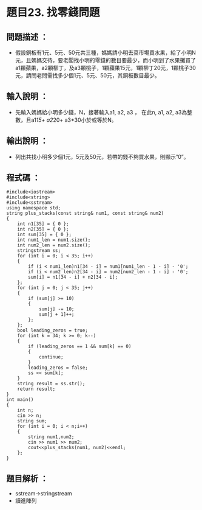 # 題目23. 找零錢問題

## 問題描述 ：

* 假設銅板有1元、5元、50元共三種，媽媽請小明去菜市場買水果，給了小明N元，且媽媽交待，要老闆找小明的零錢的數目要最少，而小明到了水果攤買了a1顆蘋果，a2顆柳丁，及a3顆桃子，1顆蘋果15元，1顆柳丁20元，1顆桃子30元，請問老問需找多少個1元、5元、50元，其銅板數目最少。

## 輸入說明 ：

* 先輸入媽媽給小明多少錢，N，接著輸入a1, a2, a3 ， 在此n, a1, a2, a3為整數，且a1*15+ a2*20+ a3*30小於或等於N。
## 輸出說明 ：

* 列出共找小明多少個1元，5元及50元，若帶的錢不夠買水果，則顯示”0”。

## 程式碼 ：


    #include<iostream>    
    #include<string>    
    #include<sstream>     
    using namespace std;     
    string plus_stacks(const string& num1, const string& num2) 
    {
        int n1[35] = { 0 };    
        int n2[35] = { 0 };    
        int sum[35] = { 0 };
        int num1_len = num1.size();    
        int num2_len = num2.size();    
        stringstream ss;     
        for (int i = 0; i < 35; i++) 
        {    
            if (i < num1_len)n1[34 - i] = num1[num1_len - 1 - i] - '0'; 
            if (i < num2_len)n2[34 - i] = num2[num2_len - 1 - i] - '0';    
            sum[i] = n1[34 - i] + n2[34 - i];
        };     
        for (int j = 0; j < 35; j++)
        {   
            if (sum[j] >= 10) 
            {  
                sum[j] -= 10;  
                sum[j + 1]++;
            };    
        };    
        bool leading_zeros = true;
        for (int k = 34; k >= 0; k--) 
        {  
            if (leading_zeros == 1 && sum[k] == 0) 
            {    
                continue;
            }    
            leading_zeros = false;
            ss << sum[k];
        }    
        string result = ss.str();   
        return result;    
    }    
    int main()    
    {    
        int n;    
        cin >> n;    
        string sum;    
        for (int i = 0; i < n;i++) 
        {    
            string num1,num2;    
            cin >> num1 >> num2;    
            cout<<plus_stacks(num1, num2)<<endl;           
        };    
    }  


## 題目解析 ：

* sstream->stringstream
*  讀進陣列
